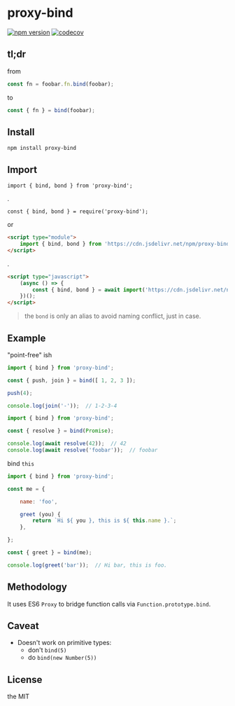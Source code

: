 # proxy-bind

[![npm version](https://badgen.net/npm/v/proxy-bind)](https://www.npmjs.com/package/proxy-bind)
[![codecov](https://codecov.io/gh/imcotton/proxy-bind/branch/master/graph/badge.svg)](https://codecov.io/gh/imcotton/proxy-bind)



## tl;dr

from

```javascript
const fn = foobar.fn.bind(foobar);
```

to

```javascript
const { fn } = bind(foobar);
```



## Install

    npm install proxy-bind



## Import

    import { bind, bond } from 'proxy-bind';

.

    const { bind, bond } = require('proxy-bind');

or

```html
<script type="module">
    import { bind, bond } from 'https://cdn.jsdelivr.net/npm/proxy-bind@1.x/index.mjs';
</script>
```
.
```html
<script type="javascript">
    (async () => {
        const { bind, bond } = await import('https://cdn.jsdelivr.net/npm/proxy-bind@1.x/index.mjs');
    })();
</script>
```

> the `bond` is only an alias to avoid naming conflict, just in case.



## Example

"point-free" ish

```javascript
import { bind } from 'proxy-bind';

const { push, join } = bind([ 1, 2, 3 ]);

push(4);

console.log(join('-'));  // 1-2-3-4
```

```javascript
import { bind } from 'proxy-bind';

const { resolve } = bind(Promise);

console.log(await resolve(42));  // 42
console.log(await resolve('foobar'));  // foobar
```

bind `this`

```javascript
import { bind } from 'proxy-bind';

const me = {

    name: 'foo',

    greet (you) {
        return `Hi ${ you }, this is ${ this.name }.`;
    },

};

const { greet } = bind(me);

console.log(greet('bar'));  // Hi bar, this is foo.
```



## Methodology

It uses ES6 `Proxy` to bridge function calls via `Function.prototype.bind`.



## Caveat

- Doesn't work on primitive types:
  - don't `bind(5)`
  - do `bind(new Number(5))`



## License

the MIT

